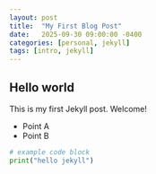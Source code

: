 ```yaml
---
layout: post
title:  "My First Blog Post"
date:   2025-09-30 09:00:00 -0400
categories: [personal, jekyll]
tags: [intro, jekyll]
---
```


## Hello world

This is my first Jekyll post. Welcome!

- Point A
- Point B

```python
# example code block
print("hello jekyll")
